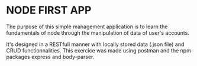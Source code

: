 # NODE FIRST APP

The purpose of this simple management application is to learn the fundamentals of node through the manipulation of data of user's accounts.

It's designed in a RESTfull manner with locally stored data (.json file) and CRUD functionnalities. This exercice was made using postman and the npm packages express and body-parser.